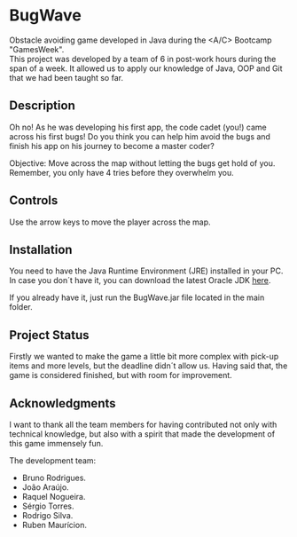 # BugWave
Obstacle avoiding game developed in Java during the <A/C> Bootcamp "GamesWeek".     
This project was developed by a team of 6 in post-work hours during the span of a week. It allowed us to apply our knowledge of Java, OOP and Git that we had been taught so far.

## Description
Oh no! As he was developing his first app, the code cadet (you!) came across his first bugs! Do you think you can help him avoid the bugs and finish his app on his journey to become a master coder?      
     
Objective: Move across the map without letting the bugs get hold of you. Remember, you only have 4 tries before they overwhelm you.    

## Controls 
Use the arrow keys to move the player across the map.  

## Installation
You need to have the Java Runtime Environment (JRE) installed in your PC. In case you don´t have it, you can download the latest Oracle JDK [here](https://www.oracle.com/java/technologies/downloads/).

If you already have it, just run the BugWave.jar file located in the main folder.

## Project Status
Firstly we wanted to make the game a little bit more complex with pick-up items and more levels, but the deadline didn´t allow us. Having said that, the game is considered finished, but with room for improvement.

## Acknowledgments 
I want to thank all the team members for having contributed not only with technical knowledge, but also with a spirit that made the development of this game immensely fun.

The development team:   
- Bruno Rodrigues.   
- João Araújo.   
- Raquel Nogueira.   
- Sérgio Torres.   
- Rodrigo Silva.   
- Ruben Maurícion.   
